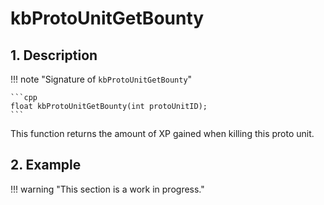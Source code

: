# kbProtoUnitGetBounty

## 1. Description

!!! note "Signature of `kbProtoUnitGetBounty`"

    ```cpp
    float kbProtoUnitGetBounty(int protoUnitID);
    ```


This function returns the amount of XP gained when killing this proto unit.

## 2. Example

!!! warning "This section is a work in progress."

